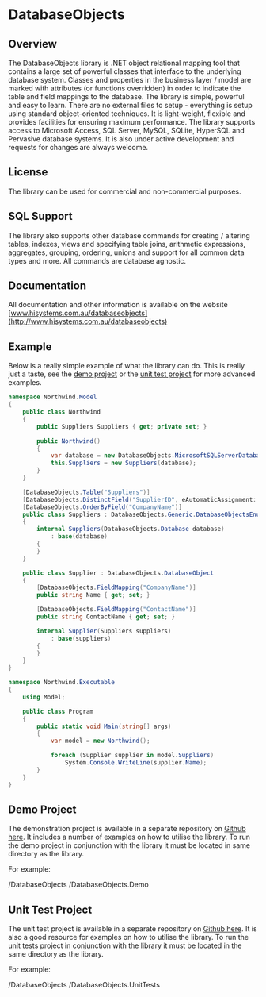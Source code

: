 ﻿DatabaseObjects
===============

Overview
--------
The DatabaseObjects library is .NET object relational mapping tool that contains a large set of powerful classes that interface to the underlying database system. Classes and properties in the business layer / model are marked with attributes (or functions overridden) in order to indicate the table and field mappings to the database. The library is simple, powerful and easy to learn. There are no external files to setup - everything is setup using standard object-oriented techniques. It is light-weight, flexible and provides facilities for ensuring maximum performance. The library supports access to Microsoft Access, SQL Server, MySQL, SQLite, HyperSQL and Pervasive database systems. It is also under active development and requests for changes are always welcome. 

License
-------
The library can be used for commercial and non-commercial purposes.

SQL Support 
-----------
The library also supports other database commands for creating / altering tables, indexes, views and specifying table joins, arithmetic expressions, aggregates, grouping, ordering, unions and support for all common data types and more. All commands are database agnostic.

Documentation
-------------
All documentation and other information is available on the website [www.hisystems.com.au/databaseobjects](http://www.hisystems.com.au/databaseobjects)

Example
--------
Below is a really simple example of what the library can do. This is really just a taste, see the [demo project](https://github.com/hisystems/DatabaseObjects-Demo) or the [unit test project](https://github.com/hisystems/DatabaseObjects-UnitTests) for more advanced examples.

```c#
namespace Northwind.Model
{
	public class Northwind
	{
		public Suppliers Suppliers { get; private set; }

		public Northwind()
		{
			var database = new DatabaseObjects.MicrosoftSQLServerDatabase("localhost", "Northwind");
			this.Suppliers = new Suppliers(database);
		}
	}

	[DatabaseObjects.Table("Suppliers")]
	[DatabaseObjects.DistinctField("SupplierID", eAutomaticAssignment: DatabaseObjects.SQL.FieldValueAutoAssignmentType.AutoIncrement)]
	[DatabaseObjects.OrderByField("CompanyName")]
	public class Suppliers : DatabaseObjects.Generic.DatabaseObjectsEnumerable<Supplier>
	{
		internal Suppliers(DatabaseObjects.Database database)
			: base(database)
		{
		}
	}

	public class Supplier : DatabaseObjects.DatabaseObject
	{
		[DatabaseObjects.FieldMapping("CompanyName")]
		public string Name { get; set; }

		[DatabaseObjects.FieldMapping("ContactName")]
		public string ContactName { get; set; }

		internal Supplier(Suppliers suppliers)
			: base(suppliers)
		{
		}
	}
}

namespace Northwind.Executable
{
	using Model;

	public class Program
	{
		public static void Main(string[] args)
		{
			var model = new Northwind();

			foreach (Supplier supplier in model.Suppliers)
				System.Console.WriteLine(supplier.Name);
		}
	}
}
```

Demo Project
------------
The demonstration project is available in a separate repository on [Github here](https://github.com/hisystems/DatabaseObjects-Demo). It includes a number of examples on how to utilise the library. To run the demo project in conjunction with the library it must be located in same directory as the library.

For example:

/DatabaseObjects
/DatabaseObjects.Demo

Unit Test Project
-----------------
The unit test project is available in a separate repository on [Github here](https://github.com/hisystems/DatabaseObjects-UnitTests). It is also a good resource for examples on how to utilise the library. To run the unit tests project in conjunction with the library it must be located in the same directory as the library.

For example:

/DatabaseObjects
/DatabaseObjects.UnitTests

